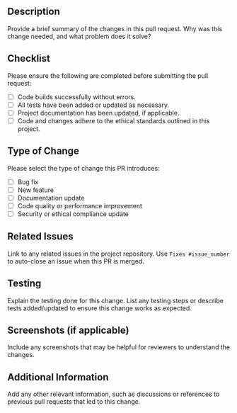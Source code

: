 ## Description
Provide a brief summary of the changes in this pull request. Why was this change needed, and what problem does it solve?

## Checklist
Please ensure the following are completed before submitting the pull request:
- [ ] Code builds successfully without errors.
- [ ] All tests have been added or updated as necessary.
- [ ] Project documentation has been updated, if applicable.
- [ ] Code and changes adhere to the ethical standards outlined in this project.

## Type of Change
Please select the type of change this PR introduces:
- [ ] Bug fix 
- [ ] New feature 
- [ ] Documentation update 
- [ ] Code quality or performance improvement 
- [ ] Security or ethical compliance update 

## Related Issues
Link to any related issues in the project repository. Use `Fixes #issue_number` to auto-close an issue when this PR is merged.

## Testing
Explain the testing done for this change. List any testing steps or describe tests added/updated to ensure this change works as expected.

## Screenshots (if applicable)
Include any screenshots that may be helpful for reviewers to understand the changes.

## Additional Information
Add any other relevant information, such as discussions or references to previous pull requests that led to this change.
